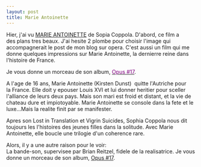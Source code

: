 ```yaml
---
layout: post
title: Marie Antoinette
---
```


<p>Hier, j&#39;ai vu <a href="http://movie.yesky.com/movie/cover/116/2116_1129963343a.jpg" title="http://movie.yesky.com/movie/cover/116/2116_1129963343a.jpg">MARIE ANTOINETTE</a> de Sopia Coppola. D&#39;abord, ce film a des plans tres beaux. J&#39;ai hesite 2 plombe pour choisir l&#39;image qui accompagnerait le post de mon blog sur opera. C&#39;est aussi un film qui me donne quelques impressions sur Marie Antoinette, la dernierre reine dans l&#39;histoire de France. </p>
<p>Je vous donne un morceau de son album, <a href="http://www.5see.com/download/downd98/ys/450/2.mp3" title="http://www.5see.com/download/downd98/ys/450/2.mp3"><font color="#800080">Opus #17</font></a>.</p>
<p>A l&#39;age de 16 ans, Marie Antoinette (Kirsten Dunst)  quitte l&#39;Autriche pour la France. Elle doit y epouser Louis XVI et lui donner heritier pour sceller l&#39;alliance de leurs deux pays. Mais son mari est froid et distant, et la vie de chateau dure et impiotoyable. Marie Antoinette se console dans la fete et le luxe&#8230;Mais la realite finit par se manifester.</p>
<p>Apres son Lost in Translation et Vigrin Suicides, Sophia Coppola nous dit toujours les l&#39;histoires des jeunes filles dans la solitude. Avec Marie Antoinette, elle boucle une trilogie d&#39;un coherence rare.</p>
<p>Alors, il y a une autre raison pour le voir: <br />La bande-son, supervisee par Brian Reitzel, fidele de la realisatrice. Je vous donne un morceau de son album, <a href="http://www.5see.com/download/downd98/ys/450/2.mp3" title="http://www.5see.com/download/downd98/ys/450/2.mp3">Opus #17</a>.</p>
<p></p>
